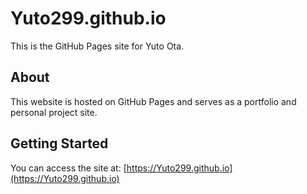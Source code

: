 # Yuto299.github.io

This is the GitHub Pages site for Yuto Ota.

## About

This website is hosted on GitHub Pages and serves as a portfolio and personal project site.

## Getting Started

You can access the site at: [https://Yuto299.github.io](https://Yuto299.github.io)
